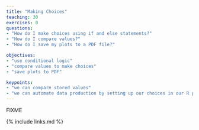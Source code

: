 ```yaml
---
title: "Making Choices"
teaching: 30
exercises: 0
questions:
- "How do I make choices using if and else statements?"
- "How do I compare values?"
- "How do I save my plots to a PDF file?"

objectives:
- "use conditional logic"
- "compare values to make choices"
- "save plots to PDF"

keypoints:
- "we can compare stored values"
- "we can automate data production by setting up our choices in our R programs"
---
```

FIXME

{% include links.md %}

